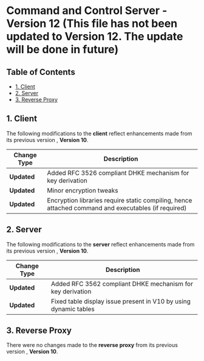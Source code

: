 # Command and Control Server - Version 12 (This file has not been updated to Version 12. The update will be done in future)

## Table of Contents
- [1. Client](#1-client)
- [2. Server](#2-server)
- [3. Reverse Proxy](#3-reverse-proxy)

## 1. Client

The following modifications to the **client** reflect enhancements made from its previous version , **Version 10**.

| Change Type | Description |
|-------------|-------------|
| **Updated** | Added RFC 3526 compliant DHKE mechanism for key derivation |
| **Updated** | Minor encryption tweaks |
| **Updated** | Encryption libraries require static compiling, hence attached command and executables (if required) |


## 2. Server 

The following modifications to the **server** reflect enhancements made from its previous version , **Version 10**.

| Change Type | Description |
|-------------|-------------|
| **Updated** | Added RFC 3562 compliant DHKE mechanism for key derivation |
| **Updated** | Fixed table display issue present in V10 by using dynamic tables |

## 3. Reverse Proxy 

There were no changes made to the **reverse proxy** from its previous version , **Version 10**.
